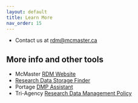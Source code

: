 ```yaml
---
layout: default
title: Learn More
nav_order: 15
---
```


- Contact us at [rdm@mcmaster.ca](mailto:rdm@mcmaster.ca)

## More info and other tools

- McMaster [RDM Website](https://rdm.mcmaster.ca)
- [Research Data Storage Finder](u.mcmaster.ca/storagefinder)
- Portage [DMP Assistant](assistant.portagenetwork.ca)
- Tri-Agency [Research Data Management Policy](http://www.science.gc.ca/eic/site/063.nsf/eng/h_97610.html)
